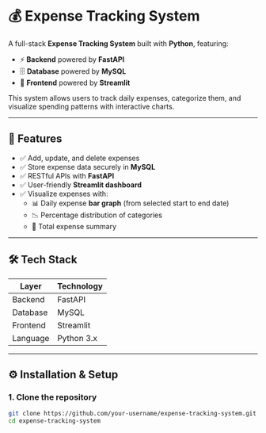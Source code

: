 # 💰 Expense Tracking System  

A full-stack **Expense Tracking System** built with **Python**, featuring:  
- ⚡ **Backend** powered by **FastAPI**  
- 🗄️ **Database** powered by **MySQL**  
- 🎨 **Frontend** powered by **Streamlit**  

This system allows users to track daily expenses, categorize them, and visualize spending patterns with interactive charts.  

---

## 🚀 Features  

- ✅ Add, update, and delete expenses  
- ✅ Store expense data securely in **MySQL**  
- ✅ RESTful APIs with **FastAPI**  
- ✅ User-friendly **Streamlit dashboard**  
- ✅ Visualize expenses with:  
  - 📊 Daily expense **bar graph** (from selected start to end date)  
  - 📉 Percentage distribution of categories  
  - 📑 Total expense summary  

---

## 🛠️ Tech Stack  

| Layer       | Technology   |
|-------------|--------------|
| Backend     | FastAPI      |
| Database    | MySQL        |
| Frontend    | Streamlit    |
| Language    | Python 3.x   |

---

## ⚙️ Installation & Setup  

### 1. Clone the repository  
```bash
git clone https://github.com/your-username/expense-tracking-system.git
cd expense-tracking-system
